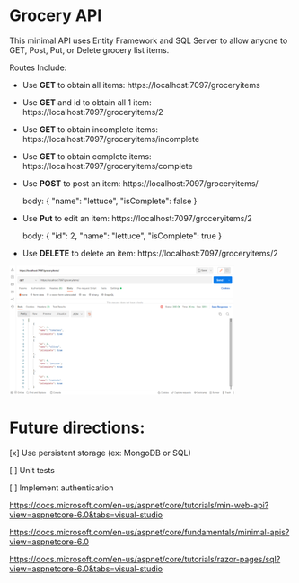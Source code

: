 # Grocery API

This minimal API uses Entity Framework and SQL Server to allow anyone to GET, Post, Put, or Delete grocery list items. 


Routes Include:

 * Use **GET** to obtain all items: https://localhost:7097/groceryitems

 * Use **GET** and id to obtain all 1 item: https://localhost:7097/groceryitems/2

 * Use **GET** to obtain incomplete items: https://localhost:7097/groceryitems/incomplete

 * Use **GET** to obtain complete items: https://localhost:7097/groceryitems/complete

 * Use **POST** to post an item: https://localhost:7097/groceryitems/

    body:
     {
        "name": "lettuce",
        "isComplete": false
     }

 * Use **Put** to edit an item: https://localhost:7097/groceryitems/2

     body:
    {
        "id": 2,
        "name": "lettuce",
        "isComplete": true
    }

 * Use **DELETE** to delete an item: https://localhost:7097/groceryitems/2


 <!-- ![Postman image] -->
<img src="images/screenshot.png" width="400" >


# Future directions:
[x] Use persistent storage (ex: MongoDB or SQL)

[ ] Unit tests

[ ] Implement authentication















https://docs.microsoft.com/en-us/aspnet/core/tutorials/min-web-api?view=aspnetcore-6.0&tabs=visual-studio

https://docs.microsoft.com/en-us/aspnet/core/fundamentals/minimal-apis?view=aspnetcore-6.0

https://docs.microsoft.com/en-us/aspnet/core/tutorials/razor-pages/sql?view=aspnetcore-6.0&tabs=visual-studio